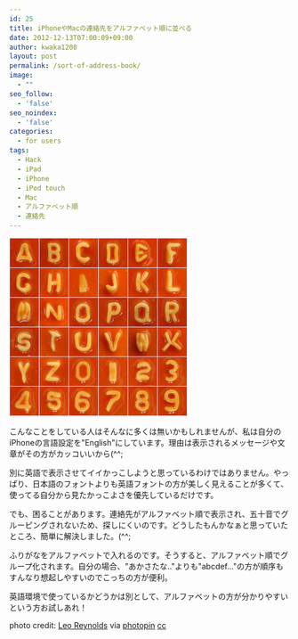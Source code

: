 ```yaml
---
id: 25
title: iPhoneやMacの連絡先をアルファベット順に並べる
date: 2012-12-13T07:00:09+09:00
author: kwaka1208
layout: post
permalink: /sort-of-address-book/
image:
  - ""
seo_follow:
  - 'false'
seo_noindex:
  - 'false'
categories:
  - for users
tags:
  - Hack
  - iPad
  - iPhone
  - iPod touch
  - Mac
  - アルファベット順
  - 連絡先
---
```

![alphabet](/assets/images/2012/12/small__3491396612.jpg)

こんなことをしている人はそんなに多くは無いかもしれませんが、私は自分のiPhoneの言語設定を"English"にしています。理由は表示されるメッセージや文章がその方がカッコいいから(^^;

別に英語で表示させてイイかっこしようと思っているわけではありません。やっぱり、日本語のフォントよりも英語フォントの方が美しく見えることが多くて、使ってる自分から見たかっこよさを優先しているだけです。

でも、困ることがあります。連絡先がアルファベット順で表示され、五十音でグルーピングされないため、探しにくいのです。どうしたもんかなぁと思っていたところ、簡単に解決しました。(^^;

ふりがなをアルファベットで入れるのです。そうすると、アルファベット順でグループ化されます。自分の場合、"あかさたな.."よりも"abcdef..."の方が順序もすんなり想起しやすいのでこっちの方が便利。

英語環境で使っているかどうかは別として、アルファベットの方が分かりやすいという方お試しあれ！

photo credit: [Leo Reynolds](http://www.flickr.com/photos/lwr/3491396612/) via [photopin](http://photopin.com) [cc](http://creativecommons.org/licenses/by-nc-sa/2.0/)